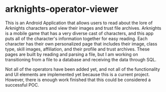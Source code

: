 # arknights-operator-viewer

This is an Android Application that allows users to read about the lore of Arknights characters and view their images and trust file archives. Arknights is a mobile game that has a very diverse cast of characters, and this app puts all of the character's information together for easy reading. Each character has their own personalized page that includes their image, class type, skill images, affiliation, and their profile and trust archives. These pages are built by reading and parsing a file, but I am working on transitioning from a file to a database and receiving the data through SQL.

Not all of the operators have been added yet, and not all of the functionality and UI elements are implemented yet because this is a current project. However, there is enough work finished that this could be considered a successful POC.
